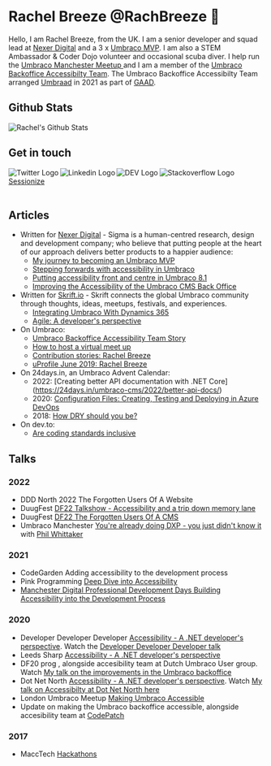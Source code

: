 # Rachel Breeze @RachBreeze 👋
Hello, I am Rachel Breeze, from the UK.  I am a senior developer and squad lead at [Nexer Digital](https://www.nexerdigital.com/) and a 3 x [Umbraco MVP](https://umbraco.com/).  I am also a STEM Ambassador & 
Coder Dojo volunteer and occasional scuba diver. 
I help run the [Umbraco Manchester Meetup ](https://www.meetup.com/Manchester-Umbraco-Meetup/) and I am a member of the [Umbraco Backoffice Accessibilty Team](https://twitter.com/UmbracoA11y). The Umbraco Backoffice Accessibilty Team arranged [Umbraad](https://umbraad.com/) in 2021 as part of [GAAD](https://globalaccessibilityawarenessday.org/).

## Github Stats

![Rachel's Github Stats](https://github-readme-stats.vercel.app/api?username=RachBreeze&show_icons=true&hide_border=true&include_all_commits=true)

## Get in touch 

  [<img align="left" alt="Twitter Logo" src="https://img.icons8.com/fluent/48/000000/twitter.png" aria-hidden="true"/>](https://twitter.com/BreezeRachel "Rachel's Twitter Handle") 
[<img align="left" alt="Linkedin Logo" src="https://img.icons8.com/color/48/000000/linkedin.png" aria-hidden="true"/>](https://www.linkedin.com/in/rachel-breeze/ "Rachel's LinkedIn Profile") 
[<img align="left" alt="DEV Logo" src="https://img.icons8.com/ios-filled/50/000000/devpost.png" aria-hidden="true"/>](https://dev.to/rachbreeze/ "Rachel's Dev.to account") 
[<img align="left" alt="Stackoverflow Logo" src="https://img.icons8.com/color/48/000000/stackoverflow.png" aria-hidden="true"/>](https://stackoverflow.com/users/13890348/rachel "Rachel's StackOverflow account") <br/>
[Sessionize](https://sessionize.com/rachel-breeze/ "Rachel's Sessionize Profile")
<br/>
<br/>
  

## Articles 

- Written for [Nexer Digital](https://www.nexerdigital.com/news-and-thoughts/?author=Rachel+Breeze#articles) - Sigma is a human-centred research, design and development company; who believe that putting people at the heart of our approach delivers better products to a happier audience:
  - [My journey to becoming an Umbraco MVP ](https://www.designedbysigma.com/news-and-thoughts/disillusioned-developer-to-mvp-my-umbraco-journey/)
  - [Stepping forwards with accessibility in Umbraco](https://www.designedbysigma.com/news-and-thoughts/a-year-of-accessibility-with-umbraco/)
  - [Putting accessibility front and centre in Umbraco 8.1](https://www.designedbysigma.com/news-and-thoughts/putting-accessibility-front-and-centre-in-umbraco-8-1/)
  - [Improving the Accessibility of the Umbraco CMS Back Office](https://www.designedbysigma.com/news-and-thoughts/improving-the-accessibility-of-the-umbraco-cms-back-office/)
- Written for [Skrift.io](https://skrift.io/authors/rachel-breeze/) - Skrift connects the global Umbraco community through thoughts, ideas, meetups, festivals, and experiences.
  - [Integrating Umbraco With Dynamics 365](https://skrift.io/issues/integrating-umbraco-with-dynamics-365/)
  - [Agile: A developer's perspective](https://skrift.io/issues/agile-a-developer-s-perspective/)
- On Umbraco:
  - [Umbraco Backoffice Accessibility Team Story](https://umbraco.com/blog/umbraco-backoffice-accessibility-team-story/)
  - [How to host a virtual meet up](https://umbraco.com/blog/how-to-host-a-virtual-umbraco-meetup/)
  - [Contribution stories: Rachel Breeze](https://community.umbraco.com/umbracians-in-action/contribution-stories/contribution-stories-rachels-story/)
  - [uProfile June 2019: Rachel Breeze](https://umbraco.com/blog/uprofile-june-2019-rachel-breeze/)
- On 24days.in, an Umbraco Advent Calendar:
  - 2022: [Creating better API documentation with .NET Core] (https://24days.in/umbraco-cms/2022/better-api-docs/)
  - 2020: [Configuration Files: Creating, Testing and Deploying in Azure DevOps](https://24days.in/umbraco-cms/2020/configuration-files/)
  - 2018: [How DRY should you be?](https://24days.in/umbraco-cms/2018/how-dry-should-you-be/)
- On dev.to:
  -  [Are coding standards inclusive](https://dev.to/rachbreeze/are-coding-standards-inclusive-2ee4)

## Talks
### 2022 
- DDD North 2022 The Forgotten Users Of A Website
- DuugFest [DF22 Talkshow - Accessibility and a trip down memory lane](https://df22.sessionize.com/session/379187)
- DuugFest [DF22 The Forgotten Users Of A CMS](https://df22.sessionize.com/session/377612)
- Umbraco Manchester [You're already doing DXP - you just didn't know it](https://www.meetup.com/manchester-umbraco-meetup/events/288022232/) with [Phil Whittaker](https://twitter.com/balanceddev)
### 2021
- CodeGarden Adding accessibility to the development process
- Pink Programming [Deep Dive into Accessibility](https://www.linkedin.com/events/6788417157454716928/)
- [Manchester Digital Professional Development Days Building Accessibility into the Development Process](https://www.manchesterdigital.com/event/manchester-digital/professional-development-days-building-accessibility-into-the-development-process)
### 2020
- Developer Developer Developer [Accessibility - A .NET developer's perspective](https://www.developerdeveloperdeveloper.com/schedule). Watch the [Developer Developer Developer talk](https://www.youtube.com/watch?v=wnNgcix2oNg&t=1389s)
- Leeds Sharp [Accessibility - A .NET developer's perspective](https://www.meetup.com/Leeds-Sharp/events/273722967/) 
- DF20 prog , alongside accesibility team at Dutch Umbraco User group. Watch [My talk on the improvements in the Umbraco backoffice](https://youtu.be/NLhYczD5cH0)
- Dot Net North [Accessibility - A .NET developer's perspective](https://www.meetup.com/DotNetNorth/events/272797167/).  Watch  [My talk on Accessibilty at Dot Net North here](https://youtu.be/9JtUVlIjkC0)
- London Umbraco Meetup [Making Umbraco Accessible](https://www.meetup.com/The-London-Umbraco-Meetup/events/266177776/)
- Update on making the Umbraco backoffice accessible, alongside accesibility team at [CodePatch](https://candidcontributions.com/codepatch)
### 2017
- MaccTech [Hackathons](https://www.meetup.com/MaccTech/photos/27585605/)


